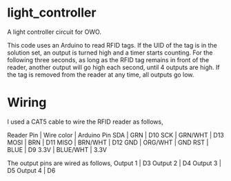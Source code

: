 # light_controller
A light controller circuit for OWO.

This code uses an Arduino to read RFID tags. If the UID of the tag is in the solution set, an output is turned high and a timer starts counting. For the following three seconds, as long as the RFID tag remains in front of the reader, another output will go high each second, until 4 outputs are high. If the tag is removed from the reader at any time, all outputs go low.



# Wiring
I used a CAT5 cable to wire the RFID reader as follows,

Reader Pin | Wire color | Arduino Pin
SDA | GRN | D10
SCK | GRN/WHT | D13
MOSI | BRN | D11
MISO | BRN/WHT | D12
GND | ORG/WHT | GND
RST | BLUE | D9
3.3V | BLUE/WHT | 3.3V

The output pins are wired as follows,
Output 1 | D3
Output 2 | D4
Output 3 | D5
Output 4 | D6
